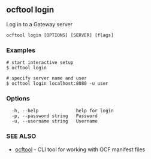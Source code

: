 ## ocftool login

Log in to a Gateway server

```
ocftool login [OPTIONS] [SERVER] [flags]
```

### Examples

```
# start interactive setup
$ ocftool login

# specify server name and user 
$ ocftool login localhost:8080 -u user

```

### Options

```
  -h, --help              help for login
  -p, --password string   Password
  -u, --username string   Username
```

### SEE ALSO

* [ocftool](ocftool.md)	 - CLI tool for working with OCF manifest files

